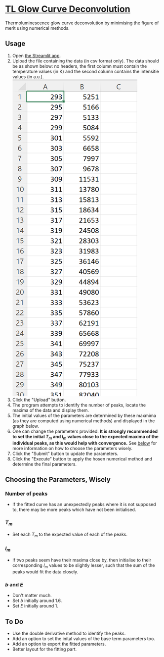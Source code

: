 # [TL Glow Curve Deconvolution](https://tlgcdeconv.streamlit.app)

Thermoluminescence glow curve deconvolution by minimising the figure of merit using numerical methods.

## Usage

1. Open [the Streamlit app](https://tlgcdeconv.streamlit.app).
2. Upload the file containing the data (in csv format only). The data should be as shown below: no headers, the first column must contain the temperature values (in K) and the second column contains the intensitie values (in a.u.).
![csv file example](images/csv_file_example.png)
3. Click the "Upload" button.
4. The program attempts to identify the number of peaks, locate the maxima of the data and display them.
5. The initial values of the parameters are determined by these maxmima (as they are computed using numerical methods) and displayed in the graph below.
6. One can change the parameters provided. **It is strongly recommended to set the initial $T_m$ and $I_m$ values close to the expected maxima of the individual peaks, as this would help with convergence.** See [below](https://github.com/Vardhan-R/TL-Glow-Curve-Deconvolution?tab=readme-ov-file#choosing-the-parameters-wisely) for more information on how to choose the parameters wisely.
6. Click the "Submit" button to update the parameters.
7. Click the "Execute" button to apply the hosen numerical method and determine the final parameters.

## Choosing the Parameters, Wisely

### Number of peaks

- If the fitted curve has an unexpectedly peaks where it is not supposed to, there may be more peaks which have not been initialised.

### $T_m$

- Set each $T_m$ to the expected value of each of the peaks.

### $I_m$

- If two peaks seem have their maxima close by, then initialise to their corresponding $I_m$ values to be slightly lesser, such that the sum of the peaks would fit the data closely.

### $b$ and $E$

- Don't matter much.
- Set $b$ initially around 1.6.
- Set $E$ initially around 1.

## To Do

- Use the double derivative method to identify the peaks.
- Add an option to set the inital values of the base term parameters too.
- Add an option to export the fitted parameters.
- Better layout for the fitting part.
